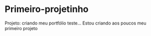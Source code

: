# Primeiro-projetinho
Projeto: criando meu portfólio teste...
Estou criando aos poucos meu primeiro projeto

